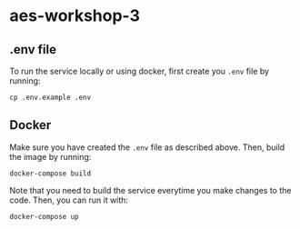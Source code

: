 # aes-workshop-3

## .env file

To run the service locally or using docker, first create you `.env` file by running:

```shell
cp .env.example .env
```

## Docker

Make sure you have created the `.env` file as described above. Then, build the image by running:

```shell
docker-compose build
```

Note that you need to build the service everytime you make changes to the code. Then, you can run it with:

```shell
docker-compose up
```
